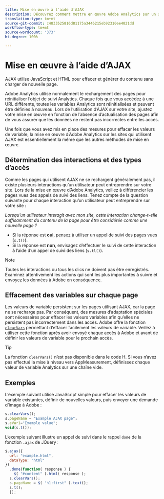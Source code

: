 ```yaml
---
title: Mise en œuvre à l’aide d’AJAX
description: Découvrez comment mettre en œuvre Adobe Analytics sur un site à l’aide d’AJAX.
translation-type: tm+mt
source-git-commit: c4833525816d81175a3446215eb92310ee4021dd
workflow-type: tm+mt
source-wordcount: '373'
ht-degree: 100%

---
```



# Mise en œuvre à l’aide d’AJAX

AJAX utilise JavaScript et HTML pour effacer et générer du contenu sans charger de nouvelle page.

Adobe Analytics utilise normalement le rechargement des pages pour réinitialiser l’objet de suivi Analytics. Chaque fois que vous accédez à une URL différente, toutes les variables Analytics sont réinitialisées et peuvent être définies à nouveau. Lors de l’utilisation d’AJAX sur votre site, ajustez votre mise en œuvre en fonction de l’absence d’actualisation des pages afin de vous assurer que les données ne restent pas incorrectes entre les accès.

Une fois que vous avez mis en place des mesures pour effacer les valeurs de variable, la mise en œuvre d’Adobe Analytics sur les sites qui utilisent AJAX est essentiellement la même que les autres méthodes de mise en œuvre.

## Détermination des interactions et des types d’accès

Comme les pages qui utilisent AJAX ne se rechargent généralement pas, il existe plusieurs interactions qu’un utilisateur peut entreprendre sur votre site. Lors de la mise en œuvre d’Adobe Analytics, veillez à différencier les pages vues des appels de suivi des liens. Tenez compte de la question suivante pour chaque interaction qu’un utilisateur peut entreprendre sur votre site :

*Lorsqu’un utilisateur interagit avec mon site, cette interaction change-t-elle suffisamment du contenu de la page pour être considérée comme une nouvelle page ?*

* Si la réponse est **oui**, pensez à utiliser un appel de suivi des pages vues (`s.t()`).
* Si la réponse est **non**, envisagez d’effectuer le suivi de cette interaction à l’aide d’un appel de suivi des liens (`s.tl()`).

>[!NOTE]
>
>Toutes les interactions ou tous les clics ne doivent pas être enregistrés. Examinez attentivement les actions qui sont les plus importantes à suivre et envoyez les données à Adobe en conséquence.

## Effacement des variables sur chaque page

Les valeurs de variable persistent sur les pages utilisant AJAX, car la page ne se recharge pas. Par conséquent, des mesures d’adaptation spéciales sont nécessaires pour effacer les valeurs variables afin qu’elles ne persistent pas incorrectement dans les accès. Adobe offre la fonction [`clearVars`](../vars/functions/clearvars.md) permettant d’effacer facilement les valeurs de variable. Veillez à utiliser cette fonction après avoir envoyé chaque accès à Adobe et avant de définir les valeurs de variable pour le prochain accès.

>[!TIP]
>
>La fonction `clearVars()` n’est pas disponible dans le code H. Si vous n’avez pas effectué la mise à niveau vers AppMeasurement, définissez chaque valeur de variable Analytics sur une chaîne vide.

## Exemples

L’exemple suivant utilise JavaScript simple pour effacer les valeurs de variable existantes, définir de nouvelles valeurs, puis envoyer une demande d’image à Adobe :

```js
s.clearVars();
s.pageName = "Example AJAX page";
s.eVar1="Example value";
void(s.t());
```

L’exemple suivant illustre un appel de suivi dans le rappel `done` de la fonction `.ajax` de JQuery :

```js
$.ajax({
  url: "example.html",
  dataType: "html"
})
  .done(function( response ) {
    $( "#content" ).html( response );
  s.clearVars();
  s.pageName = $( "h1:first" ).text();
  s.t();
  });
```
